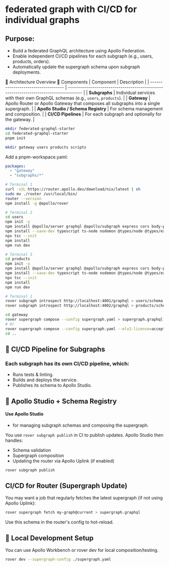 # federated graph with CI/CD for individual graphs

## Purpose:
 - Build a federated GraphQL architecture using Apollo Federation.
 - Enable independent CI/CD pipelines for each subgraph (e.g., users, products, orders).
 - Automatically update the supergraph schema upon subgraph deployments.

🧩 Architecture Overview
🧱 Components
| Component                           | Description                                                                           |
| ----------------------------------- | ------------------------------------------------------------------------------------- |
| **Subgraphs**                       | Individual services with their own GraphQL schemas (e.g., `users`, `products`).       |
| **Gateway**                         | Apollo Router or Apollo Gateway that composes all subgraphs into a single supergraph. |
| **Apollo Studio / Schema Registry** | For schema management and composition.                                                |
| **CI/CD Pipelines**                 | For each subgraph and optionally for the gateway.                                     |


```bash
mkdir federated-graphql-starter
cd federated-graphql-starter
pnpm init

mkdir gateway users products scripts
```

Add a pnpm-workspace.yaml:

```yaml
packages:
  - "gateway"
  - "subgraphs/*"

```

```bash
# Terminal 1
curl -sSL https://router.apollo.dev/download/nix/latest | sh
sudo mv ./router /usr/local/bin/
router --version
npm install -g @apollo/rover
```

```bash
# Terminal 2
cd users
npm init -y
npm install @apollo/server graphql @apollo/subgraph express cors body-parser graphql-tag
npm install --save-dev typescript ts-node nodemon @types/node @types/express
npx tsc --init
npm install
npm run dev
```

```bash
# Terminal 3
cd products
npm init -y
npm install @apollo/server graphql @apollo/subgraph express cors body-parser graphql-tag
npm install --save-dev typescript ts-node nodemon @types/node @types/express
npx tsc --init
npm install
npm run dev 
```

```bash
# Terminal 1
rover subgraph introspect http://localhost:4001/graphql > users/schema.graphql
rover subgraph introspect http://localhost:4002/graphql > products/schema.graphql

cd gateway
rover supergraph compose --config supergraph.yaml > supergraph.graphql
# Or
rover supergraph compose --config supergraph.yaml --elv2-license=accept > supergraph.graphql
cd ..
```


## 🔄 CI/CD Pipeline for Subgraphs

### Each subgraph has its own CI/CD pipeline, which:

 - Runs tests & linting.
 - Builds and deploys the service.
 - Publishes its schema to Apollo Studio.

 ## 📡 Apollo Studio + Schema Registry

#### Use Apollo Studio
 - for managing subgraph schemas and composing the supergraph.

You use `rover subgraph publish` in CI to publish updates. Apollo Studio then handles:

 - Schema validation
 - Supergraph composition
 - Updating the router via Apollo Uplink (if enabled)

```bash
rover subgraph publish
```

## CI/CD for Router (Supergraph Update)

You may want a job that regularly fetches the latest supergraph (if not using Apollo Uplink):

```bash
rover supergraph fetch my-graph@current > supergraph.graphql
```

Use this schema in the router's config to hot-reload.

## 🧪 Local Development Setup

You can use Apollo Workbench
 or rover dev for local composition/testing.

```bash
rover dev --supergraph-config ./supergraph.yaml
```

